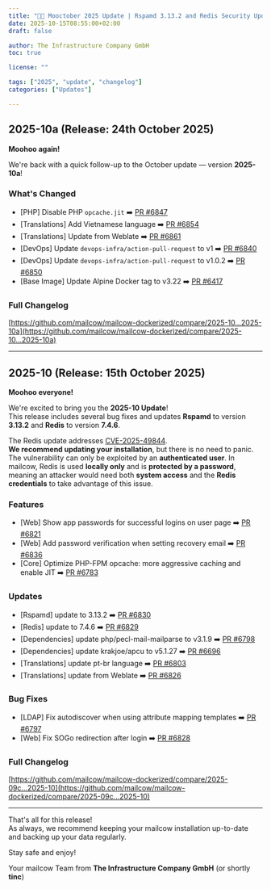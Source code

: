 ```yaml
---
title: "🎃🐄 Mooctober 2025 Update | Rspamd 3.13.2 and Redis Security Update"
date: 2025-10-15T08:55:00+02:00
draft: false

author: The Infrastructure Company GmbH
toc: true

license: ""

tags: ["2025", "update", "changelog"]
categories: ["Updates"]

---
```


## 2025-10a (Release: 24th October 2025)

**Moohoo again!**

We're back with a quick follow-up to the October update — version **2025-10a**!  

### What's Changed

* [PHP] Disable PHP `opcache.jit` ➡️ [PR #6847](https://github.com/mailcow/mailcow-dockerized/pull/6847)
* [Translations] Add Vietnamese language ➡️ [PR #6854](https://github.com/mailcow/mailcow-dockerized/pull/6854)
* [Translations] Update from Weblate ➡️ [PR #6861](https://github.com/mailcow/mailcow-dockerized/pull/6861)
* [DevOps] Update `devops-infra/action-pull-request` to v1 ➡️ [PR #6840](https://github.com/mailcow/mailcow-dockerized/pull/6840)
* [DevOps] Update `devops-infra/action-pull-request` to v1.0.2 ➡️ [PR #6850](https://github.com/mailcow/mailcow-dockerized/pull/6850)
* [Base Image] Update Alpine Docker tag to v3.22 ➡️ [PR #6417](https://github.com/mailcow/mailcow-dockerized/pull/6417)

### Full Changelog
[https://github.com/mailcow/mailcow-dockerized/compare/2025-10...2025-10a](https://github.com/mailcow/mailcow-dockerized/compare/2025-10...2025-10a)

---

## 2025-10 (Release: 15th October 2025)

**Moohoo everyone!**

We're excited to bring you the **2025-10 Update**!  
This release includes several bug fixes and updates **Rspamd** to version **3.13.2** and **Redis** to version **7.4.6**.

The Redis update addresses [CVE-2025-49844](https://github.com/redis/redis/security/advisories/GHSA-4789-qfc9-5f9q).  
**We recommend updating your installation**, but there is no need to panic.  
The vulnerability can only be exploited by an **authenticated user**.
In mailcow, Redis is used **locally only** and is **protected by a password**, meaning an attacker would need both **system access** and the **Redis credentials** to take advantage of this issue.


### Features
* [Web] Show app passwords for successful logins on user page ➡️ [PR #6821](https://github.com/mailcow/mailcow-dockerized/pull/6821)
* [Web] Add password verification when setting recovery email ➡️ [PR #6836](https://github.com/mailcow/mailcow-dockerized/pull/6836)
* [Core] Optimize PHP-FPM opcache: more aggressive caching and enable JIT ➡️ [PR #6783](https://github.com/mailcow/mailcow-dockerized/pull/6783)

### Updates
* [Rspamd] update to 3.13.2 ➡️ [PR #6830](https://github.com/mailcow/mailcow-dockerized/pull/6830)
* [Redis] update to 7.4.6 ➡️ [PR #6829](https://github.com/mailcow/mailcow-dockerized/pull/6829)
* [Dependencies] update php/pecl-mail-mailparse to v3.1.9 ➡️ [PR #6798](https://github.com/mailcow/mailcow-dockerized/pull/6798)
* [Dependencies] update krakjoe/apcu to v5.1.27 ➡️ [PR #6696](https://github.com/mailcow/mailcow-dockerized/pull/6696)
* [Translations] update pt-br language ➡️ [PR #6803](https://github.com/mailcow/mailcow-dockerized/pull/6803)
* [Translations] update from Weblate ➡️ [PR #6826](https://github.com/mailcow/mailcow-dockerized/pull/6826)

### Bug Fixes
* [LDAP] Fix autodiscover when using attribute mapping templates ➡️ [PR #6797](https://github.com/mailcow/mailcow-dockerized/pull/6797)
* [Web] Fix SOGo redirection after login ➡️ [PR #6828](https://github.com/mailcow/mailcow-dockerized/pull/6828)

### Full Changelog
[https://github.com/mailcow/mailcow-dockerized/compare/2025-09c...2025-10](https://github.com/mailcow/mailcow-dockerized/compare/2025-09c...2025-10)

---


That's all for this release!  
As always, we recommend keeping your mailcow installation up-to-date and backing up your data regularly.

Stay safe and enjoy!

Your mailcow Team from **The Infrastructure Company GmbH** (or shortly **tinc**)
